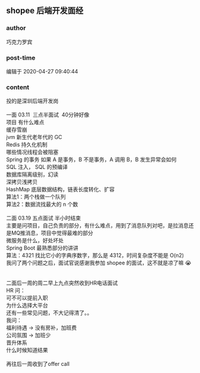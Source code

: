 ## shopee 后端开发面经
### author 
巧克力罗宾
### post-time 

编辑于  2020-04-27 09:40:44
### content 
<div class="post-topic-des nc-post-content">
 <div>
  投的是深圳后端开发岗
 </div>
 <div>
  <br/>
 </div>
 <div>
  一面 03.11  三点半面试  40分钟好像
 </div>
 <div>
  项目 有什么难点
 </div>
 <div>
  缓存雪崩
 </div>
 <div>
  jvm 新生代老年代的 GC
 </div>
 <div>
  Redis 持久化机制
 </div>
 <div>
  哪些情况线程会被阻塞
 </div>
 <div>
  Spring 的事务 如果 A 是事务，B 不是事务，A 调用 B，B 发生异常会如何
 </div>
 <div>
  SQL 注入，
  <span>
   SQL 的预编译
  </span>
 </div>
 <div>
  <span>
   数据库隔离级别，幻读
  </span>
 </div>
 <div>
  <span>
   深拷贝浅拷贝
  </span>
 </div>
 <div>
  <span>
   HashMap 底层数据结构，链表长度转化、扩容
  </span>
 </div>
 <div>
  <span>
   算法1：两个栈做一个队列
  </span>
 </div>
 <div>
  <span>
   算法2：数据流找最大的 n 个数
  </span>
 </div>
 <div>
  <span>
   <br/>
  </span>
 </div>
 <div>
  二面 03.19 五点面试 半小时结束
 </div>
 <div>
  主要是问项目，自己负责的部分，有什么难点，用到了消息队列对吧，是拉消息还是MQ推消息，项目中觉得最难的部分
 </div>
 <div>
  微服务是什么，好处坏处
 </div>
 <div>
  Spring Boot 最熟悉部分的讲讲
 </div>
 <div>
  算法：4321 找比它小的字典序数字，那么是 4312，时间复杂度不能是 O(n2)
 </div>
 <div>
  我问了两个问题之后，面试官说感谢我参加 shopee 的面试，这不就是凉了嘛
  <span>
   😭
  </span>
 </div>
 <div>
  <span>
   <br/>
  </span>
 </div>
 <div>
  <span>
   <br/>
  </span>
 </div>
 <div>
  二面后一周的周二早上九点突然收到HR电话面试
 </div>
 <div>
  HR 问：
 </div>
 <div>
  可不可以提前入职
 </div>
 <div>
  为什么选择大平台
 </div>
 <div>
  还有一些常见问题，不大记得清了。。
 </div>
 <div>
  我问：
 </div>
 <div>
  福利待遇 -&gt; 没有房补，加班费
 </div>
 <div>
  公司氛围 -&gt; 加班少
 </div>
 <div>
  晋升体系
 </div>
 <div>
  什么时候知道结果
 </div>
 <div>
  <br/>
 </div>
 <div>
  <span>
   再往后一周收到了offer call
  </span>
  <br/>
 </div>
</div>
